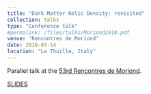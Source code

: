 ```yaml
---
title: "Dark Matter Relic Density: revisited"
collection: talks
type: "Conference talk"
#permalink: /files/talks/Moriond2018.pdf
venue: "Rencontres de Moriond"
date: 2018-03-14
location: "La Thuille, Italy"
---
```


Parallel talk at the [53rd Rencontres de Moriond](https://indico.in2p3.fr/event/16579/).

[SLIDES](http://ahryczuk.github.io/files/talks/Moriond2018.pdf)
